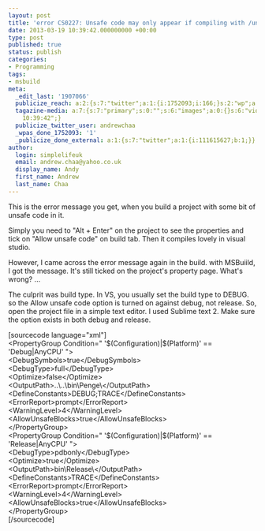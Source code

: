 ```yaml
---
layout: post
title: 'error CS0227: Unsafe code may only appear if compiling with /unsafe'
date: 2013-03-19 10:39:42.000000000 +00:00
type: post
published: true
status: publish
categories:
- Programming
tags:
- msbuild
meta:
  _edit_last: '1907066'
  publicize_reach: a:2:{s:7:"twitter";a:1:{i:1752093;i:166;}s:2:"wp";a:1:{i:0;i:7;}}
  tagazine-media: a:7:{s:7:"primary";s:0:"";s:6:"images";a:0:{}s:6:"videos";a:0:{}s:11:"image_count";i:0;s:6:"author";s:7:"1907066";s:7:"blog_id";s:7:"1833431";s:9:"mod_stamp";s:19:"2013-03-19
    10:39:42";}
  publicize_twitter_user: andrewchaa
  _wpas_done_1752093: '1'
  _publicize_done_external: a:1:{s:7:"twitter";a:1:{i:111615627;b:1;}}
author:
  login: simplelifeuk
  email: andrew.chaa@yahoo.co.uk
  display_name: Andy
  first_name: Andrew
  last_name: Chaa
---
```

<p>This is the error message you get, when you build a project with some bit of unsafe code in it.</p>
<p>Simply you need to "Alt + Enter" on the project to see the properties and tick on "Allow unsafe code" on build tab. Then it compiles lovely in visual studio.</p>
<p>However, I came across the error message again in the build. with MSBuiild, I got the message. It's still ticked on the project's property page. What's wrong? ...</p>
<p>The culprit was build type. In VS, you usually set the build type to DEBUG. so the Allow unsafe code option is turned on against debug, not release. So, open the project file in a simple text editor. I used Sublime text 2. Make sure the option exists in both debug and release.</p>
<p>[sourcecode language="xml"]<br />
  &lt;PropertyGroup Condition=&quot; '$(Configuration)|$(Platform)' == 'Debug|AnyCPU' &quot;&gt;<br />
    &lt;DebugSymbols&gt;true&lt;/DebugSymbols&gt;<br />
    &lt;DebugType&gt;full&lt;/DebugType&gt;<br />
    &lt;Optimize&gt;false&lt;/Optimize&gt;<br />
    &lt;OutputPath&gt;..\..\bin\Penge\&lt;/OutputPath&gt;<br />
    &lt;DefineConstants&gt;DEBUG;TRACE&lt;/DefineConstants&gt;<br />
    &lt;ErrorReport&gt;prompt&lt;/ErrorReport&gt;<br />
    &lt;WarningLevel&gt;4&lt;/WarningLevel&gt;<br />
    &lt;AllowUnsafeBlocks&gt;true&lt;/AllowUnsafeBlocks&gt;<br />
  &lt;/PropertyGroup&gt;<br />
  &lt;PropertyGroup Condition=&quot; '$(Configuration)|$(Platform)' == 'Release|AnyCPU' &quot;&gt;<br />
    &lt;DebugType&gt;pdbonly&lt;/DebugType&gt;<br />
    &lt;Optimize&gt;true&lt;/Optimize&gt;<br />
    &lt;OutputPath&gt;bin\Release\&lt;/OutputPath&gt;<br />
    &lt;DefineConstants&gt;TRACE&lt;/DefineConstants&gt;<br />
    &lt;ErrorReport&gt;prompt&lt;/ErrorReport&gt;<br />
    &lt;WarningLevel&gt;4&lt;/WarningLevel&gt;<br />
    &lt;AllowUnsafeBlocks&gt;true&lt;/AllowUnsafeBlocks&gt;<br />
  &lt;/PropertyGroup&gt;<br />
[/sourcecode]</p>

